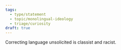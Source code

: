 ```yaml
---
tags:
  - type/statement
  - topic/monolingual-ideology
  - triage/curiosity
draft: true
---
```

Correcting language unsolicited is classist and racist.
